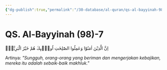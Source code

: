 ```yaml
---
{"dg-publish":true,"permalink":"/30-database/al-quran/qs-al-bayyinah-98-7/"}
---
```



# QS. Al-Bayyinah (98)-7
اِنَّ الَّذِيْنَ اٰمَنُوْا وَعَمِلُوا الصّٰلِحٰتِ اُولٰۤىِٕكَ هُمْ خَيْرُ الْبَرِيَّةِۗ

Artinya: *"Sungguh, orang-orang yang beriman dan mengerjakan kebajikan, mereka itu adalah sebaik-baik makhluk."*
